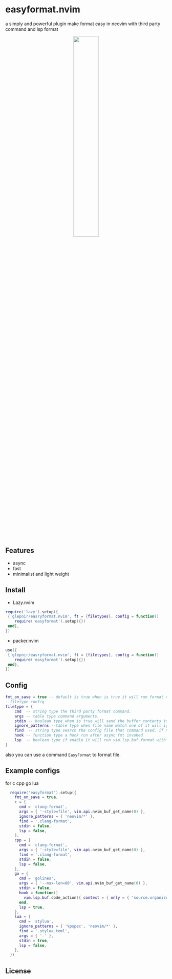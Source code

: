 # easyformat.nvim
a simply and powerful plugin make format easy in neovim with third party command and lsp format

<center>
<img src="https://user-images.githubusercontent.com/41671631/218993459-aeaf79fe-c77f-4d4f-a820-57e1a6464af4.gif" width=40% height=40%>
</center>

## Features

- async
- fast
- minimalist and light weight

## Install

- Lazy.nvim

```lua
require('lazy').setup({
 {'glepnir/easryformat.nvim', ft = {filetypes}, config = function()
    require('easyformat').setup({})
 end},
})
```

- packer.nvim

```lua
use({
 {'glepnir/easryformat.nvim', ft = {filetypes}, config = function()
    require('easyformat').setup({})
 end},
})
```

## Config

```lua
fmt_on_save = true -- default is true when is true it will run format on BufWritePre
--filetype config
filetype = {
    cmd  -- string type the third party format command.
    args -- table type command arguments.
    stdin -- boolean type when is true will send the buffer contents to stdin
    ignore_patterns --table type when file name match one of it will ignore format
    find  -- string type search the config file that command used. if not find will not format
    hook -- function type a hook run after async fmt invoked
    lsp  -- boolean type if enable it will run vim.lsp.buf.format with async = true
}
```

also you can use a command `EasyFormat` to format file.

## Example configs

for c cpp go lua

```lua
  require('easyformat').setup({
    fmt_on_save = true,
    c = {
      cmd = 'clang-format',
      args = { '-style=file', vim.api.nvim_buf_get_name(0) },
      ignore_patterns = { 'neovim/*' },
      find = '.clang-format',
      stdin = false,
      lsp = false,
    },
    cpp = {
      cmd = 'clang-format',
      args = { '-style=file', vim.api.nvim_buf_get_name(0) },
      find = '.clang-format',
      stdin = false,
      lsp = false,
    },
    go = {
      cmd = 'golines',
      args = { '--max-len=80', vim.api.nvim_buf_get_name(0) },
      stdin = false,
      hook = function()
        vim.lsp.buf.code_action({ context = { only = { 'source.organizeImports' } }, apply = true })
      end,
      lsp = true,
    },
    lua = {
      cmd = 'stylua',
      ignore_patterns = { '%pspec', 'neovim/*' },
      find = '.stylua.toml',
      args = { '-' },
      stdin = true,
      lsp = false,
    },
  })

```

## License
